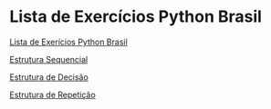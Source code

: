 # Lista de Exercícios Python Brasil

[Lista de Exerícios Python Brasil](https://wiki.python.org.br/ListaDeExercicios)

[Estrutura Sequencial](https://wiki.python.org.br/EstruturaSequencial)

[Estrutura de Decisão](https://wiki.python.org.br/EstruturaDeDecisao)

[Estrutura de Repetição](https://wiki.python.org.br/EstruturaDeRepeticao)
